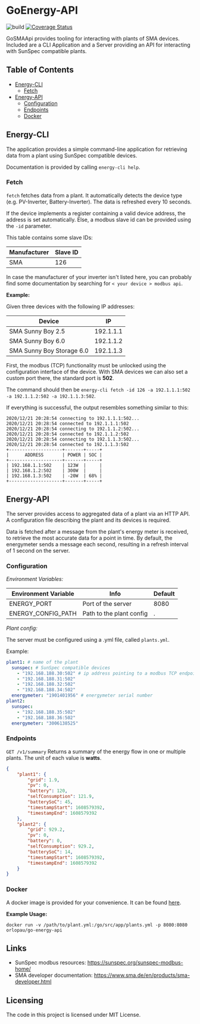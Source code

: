 # GoEnergy-API

![build](https://github.com/orlopau/go-sma-api/workflows/build/badge.svg)
[![Coverage Status](https://coveralls.io/repos/github/orlopau/go-sma-api/badge.svg?branch=master)](https://coveralls.io/github/orlopau/go-sma-api?branch=master)

GoSMAApi provides tooling for interacting with plants of SMA devices. Included are a CLI Application and a Server
providing an API for interacting with SunSpec compatible plants.

## Table of Contents

* [Energy-CLI](#energy-cli)
    + [Fetch](#fetch)
* [Energy-API](#energy-api)
    + [Configuration](#configuration)
    + [Endpoints](#endpoints)
    + [Docker](#docker)

## Energy-CLI

The application provides a simple command-line application for retrieving data from a plant using SunSpec compatible
devices.

Documentation is provided by calling `energy-cli help`.

### Fetch

`fetch` fetches data from a plant. It automatically detects the device type (e.g. PV-Inverter, Battery-Inverter). The
data is refreshed every 10 seconds.

If the device implements a register containing a valid device address, the address is set automatically. Else, a modbus
slave id can be provided using the `-id` parameter.

This table contains some slave IDs:

| Manufacturer | Slave ID |
| ------------ | -------- |
| SMA          | 126      |

In case the manufacturer of your inverter isn't listed here, you can probably find some documentation by searching for
`< your device > modbus api`.

**Example:**

Given three devices with the following IP addresses:

| Device | IP |
| --- | --- |
| SMA Sunny Boy 2.5 | 192.1.1.1 |
| SMA Sunny Boy 6.0 | 192.1.1.2 |
| SMA Sunny Boy Storage 6.0 | 192.1.1.3 |

First, the modbus (TCP) functionality must be unlocked using the configuration interface of the device. With SMA devices
we can also set a custom port there, the standard port is **502**.

The command should then be `energy-cli fetch -id 126 -a 192.1.1.1:502 -a 192.1.1.2:502 -a 192.1.1.3:502`.

If everything is successful, the output resembles something similar to this:

```
2020/12/21 20:28:54 connecting to 192.1.1.1:502...
2020/12/21 20:28:54 connected to 192.1.1.1:502
2020/12/21 20:28:54 connecting to 192.1.1.2:502...
2020/12/21 20:28:54 connected to 192.1.1.2:502
2020/12/21 20:28:54 connecting to 192.1.1.3:502...
2020/12/21 20:28:54 connected to 192.1.1.3:502
+--------------------+-------+-----+
|      ADDRESS       | POWER | SOC |
+--------------------+-------+-----+
| 192.168.1.1:502    | 123W  |     |
| 192.168.1.2:502    | 300W  |     |
| 192.168.1.3:502    | -20W  | 68% |
+--------------------+-------+-----+
```

## Energy-API

The server provides access to aggregated data of a plant via an HTTP API. A configuration file describing the plant and
its devices is required.

Data is fetched after a message from the plant's energy meter is received, to retrieve the most accurate data for a
point in time. By default, the energymeter sends a message each second, resulting in a refresh interval of 1 second on
the server.

### Configuration

*Environment Variables:*

| Environment Variable | Info | Default |
| --- | --- | --- |
| ENERGY_PORT | Port of the server | 8080 |
| ENERGY_CONFIG_PATH | Path to the plant config | . |

*Plant config:*

The server must be configured using a .yml file, called `plants.yml`.

Example:

```yaml
plant1: # name of the plant
  sunspec: # SunSpec compatible devices
    - "192.168.188.30:502" # ip address pointing to a modbus TCP endpoint
    - "192.168.188.31:502"
    - "192.168.188.32:502"
    - "192.168.188.34:502"
  energymeter: "1901401956" # energymeter serial number
plant2:
  sunspec:
    - "192.168.188.35:502"
    - "192.168.188.36:502"
  energymeter: "3006138525"
```

### Endpoints

`GET /v1/summary` Returns a summary of the energy flow in one or multiple plants. The unit of each value is **watts**.

```json
{
    "plant1": {
        "grid": 1.9,
        "pv": 0,
        "battery": 120,
        "selfConsumption": 121.9,
        "batterySoC": 45,
        "timestampStart": 1608579392,
        "timestampEnd": 1608579392
    },
    "plant2": {
        "grid": 929.2,
        "pv": 0,
        "battery": 0,
        "selfConsumption": 929.2,
        "batterySoC": 14,
        "timestampStart": 1608579392,
        "timestampEnd": 1608579392
    }
}
```

### Docker

A docker image is provided for your convenience. It can be
found [here](https://hub.docker.com/repository/docker/orlopau/go-energy-api).

**Example Usage:**

`docker run -v /path/to/plant.yml:/go/src/app/plants.yml -p 8080:8080 orlopau/go-energy-api`

## Links

* SunSpec modbus resources: https://sunspec.org/sunspec-modbus-home/
* SMA developer documentation: https://www.sma.de/en/products/sma-developer.html

## Licensing

The code in this project is licensed under MIT License.


